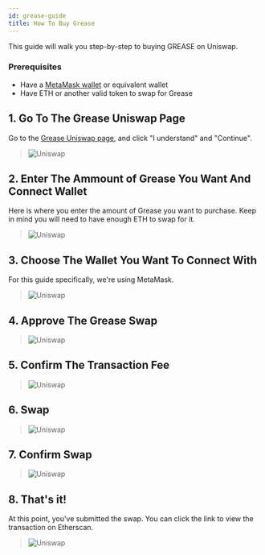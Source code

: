 ```yaml
---
id: grease-guide 
title: How To Buy Grease 
---
```


This guide will walk you step-by-step to buying GREASE on Uniswap.

### Prerequisites
- Have a [MetaMask wallet](https://metamask.io/) or equivalent wallet
- Have ETH or another valid token to swap for Grease

## 1. Go To The Grease Uniswap Page
Go to the [Grease Uniswap page](https://uniswap.exchange/swap?inputCurrency=0x617f2b3558604708288ab0454c4e7771ea7c712c), and click "I understand" and "Continue".

> ![Uniswap](/img/uniswap-1.png)

## 2. Enter The Ammount of Grease You Want And Connect Wallet
Here is where you enter the amount of Grease you want to purchase. Keep in mind you will need to have enough ETH to swap for it.

> ![Uniswap](/img/uniswap-2.png)

## 3. Choose The Wallet You Want To Connect With
For this guide specifically, we're using MetaMask.

> ![Uniswap](/img/uniswap-3.png)

## 4. Approve The Grease Swap
> ![Uniswap](/img/uniswap-4.png)

## 5. Confirm The Transaction Fee
> ![Uniswap](/img/uniswap-5.png)

## 6. Swap
> ![Uniswap](/img/uniswap-6.png)

## 7. Confirm Swap
> ![Uniswap](/img/uniswap-7.png)

## 8. That's it!
At this point, you've submitted the swap. You can click the link to view the transaction on Etherscan.

> ![Uniswap](/img/uniswap-8.png)
